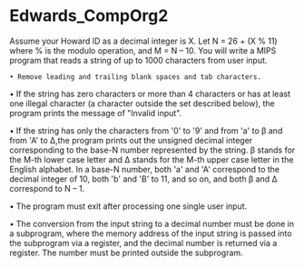 # Edwards_CompOrg2

Assume your Howard ID as a decimal integer is X. Let N = 26 + (X % 11) where % is the modulo operation, and M = N – 10.
You will write a MIPS program that reads a string of up to 1000 characters from user input.

	• Remove leading and trailing blank spaces and tab characters.
  
  • If the string has zero characters or more than 4 characters or has at least one illegal character 
    (a character outside the set described below), the program prints the message of "Invalid input".
    
  • If the string has only the characters from '0' to '9' and from 'a' to β and from 'A' to Δ,the program 
    prints out the unsigned decimal integer corresponding to the base-N number represented by the string. 
    β stands for the M-th lower case letter and Δ stands for the M-th upper case letter in the English alphabet. In a base-N number, both 'a' and 'A' correspond to the decimal integer of 10, both 'b' and 'B' to 11, and so on, and both β and Δ correspond to N – 1.
  
  • The program must exit after processing one single user input.
  
  • The conversion from the input string to a decimal number must be done in a subprogram, where the memory address 
    of the input string is passed into the subprogram via a register, and the decimal number is returned via a register. 
    The number must be printed outside the subprogram.

